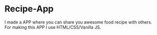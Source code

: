 # Recipe-App
I made a APP where you can share you awesome food recipe with others.
For making this APP I use HTML/CSS/Vanilla JS.
